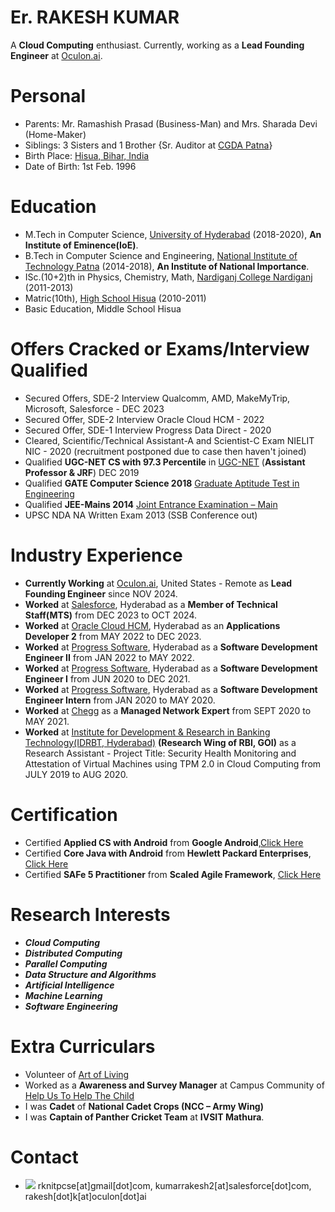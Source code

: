 # Er. RAKESH KUMAR
A **Cloud Computing** enthusiast. Currently, working as a **Lead Founding Engineer** at [Oculon.ai](https://oculon.ai/).

# Personal
* Parents: Mr. Ramashish Prasad (Business-Man) and Mrs. Sharada Devi (Home-Maker)
* Siblings: 3 Sisters and 1 Brother {Sr. Auditor at [CGDA Patna](https://cgda.nic.in/)}
* Birth Place: [Hisua, Bihar, India](https://en.wikipedia.org/wiki/Hisua)
* Date of Birth: 1st Feb. 1996

# Education
* M.Tech in Computer Science, [University of Hyderabad](https://uohyd.ac.in) (2018-2020), **An Institute of Eminence(IoE)**.
* B.Tech in Computer Science and Engineering, [National Institute of Technology Patna](http://www.nitp.ac.in/php/home.php) (2014-2018), **An Institute of National Importance**.
* ISc.(10+2)th in Physics, Chemistry, Math, [Nardiganj College Nardiganj](http://www.nardiganjcollege.com/) (2011-2013)
* Matric(10th), [High School Hisua]() (2010-2011)
* Basic Education, Middle School Hisua

# Offers Cracked or Exams/Interview Qualified
* Secured Offers, SDE-2 Interview Qualcomm, AMD, MakeMyTrip, Microsoft, Salesforce - DEC 2023
* Secured Offer, SDE-2 Interview Oracle Cloud HCM - 2022
* Secured Offer, SDE-1 Interview Progress Data Direct - 2020
* Cleared, Scientific/Technical Assistant-A and Scientist-C Exam NIELIT NIC - 2020 (recruitment postponed due to case then haven't joined)
* Qualified **UGC-NET CS with 97.3 Percentile** in [UGC-NET](https://ugcnet.nta.nic.in/) (**Assistant Professor & JRF**) DEC 2019  
* Qualified **GATE Computer Science 2018** [Graduate Aptitude Test in Engineering](http://www.gate.iitm.ac.in/)
* Qualified **JEE-Mains 2014** [Joint Entrance Examination – Main](https://jeemain.nta.nic.in/)
* UPSC NDA NA Written Exam 2013 (SSB Conference out)

# Industry Experience
* **Currently Working** at [Oculon.ai](https://oculon.ai/), United States - Remote as **Lead Founding Engineer** since NOV 2024. 
* **Worked** at [Salesforce](https://en.wikipedia.org/wiki/Salesforce), Hyderabad as a **Member of Technical Staff(MTS)** from DEC 2023 to OCT 2024.
* **Worked** at [Oracle Cloud HCM](https://en.wikipedia.org/wiki/Oracle_Corporation), Hyderabad as an **Applications Developer 2** from MAY 2022 to DEC 2023.
* **Worked** at [Progress Software](https://www.progress.com/), Hyderabad as a **Software Development Engineer II** from JAN 2022 to MAY 2022.
* **Worked** at [Progress Software](https://www.progress.com/), Hyderabad as a **Software Development Engineer I** from JUN 2020 to DEC 2021.
* **Worked** at [Progress Software](https://www.progress.com/), Hyderabad as a **Software Development Engineer Intern** from JAN 2020 to MAY 2020.
* **Worked** at [Chegg](https://www.chegg.com/) as a **Managed Network Expert** from SEPT 2020 to MAY 2021.
* **Worked** at [Institute for Development & Research in Banking Technology(IDRBT, Hyderabad)](http://www.idrbt.ac.in) **(Research Wing of RBI, GOI)** as a Research Assistant - Project Title: Security Health Monitoring and Attestation of Virtual Machines using TPM 2.0 in Cloud Computing from JULY 2019 to AUG 2020.

# Certification
* Certified **Applied CS with Android** from **Google Android**,[Click Here](https://drive.google.com/open?id=0B7XXZv3OfgOyYzJhdy1VZnFIMnc)
* Certified **Core Java with Android** from **Hewlett Packard Enterprises**, [Click Here](https://drive.google.com/open?id=1Voe04ipSCLJZaiCAIif6tbQP1PuiK6Sv)
* Certified **SAFe 5 Practitioner** from **Scaled Agile Framework**, [Click Here](https://www.scaledagileframework.com/)

# Research Interests
* _**Cloud Computing**_
* _**Distributed Computing**_
* _**Parallel Computing**_
* _**Data Structure and Algorithms**_
* _**Artificial Intelligence**_
* _**Machine Learning**_
* _**Software Engineering**_

# Extra Curriculars
* Volunteer of [Art of Living](https://www.artofliving.org/in-en)
* Worked as a **Awareness and Survey Manager** at Campus Community of [Help Us To Help The Child](http://huhcindia.org/)
* I was **Cadet** of **National Cadet Crops (NCC – Army Wing)**
* I was **Captain of Panther Cricket Team** at **IVSIT Mathura**.

# Contact
* ![](https://img.icons8.com/clouds/1x/email.png) rknitpcse[at]gmail[dot]com, kumarrakesh2[at]salesforce[dot]com, rakesh[dot]k[at]oculon[dot]ai
